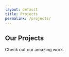 ```yaml
---
layout: default
title: Projects
permalink: /projects/
---
```


<section class="container mx-auto p-6">
  <h1 class="text-3xl font-bold text-gray-800">Our Projects</h1>
  <p class="text-gray-600 mt-4">Check out our amazing work.</p>
</section>